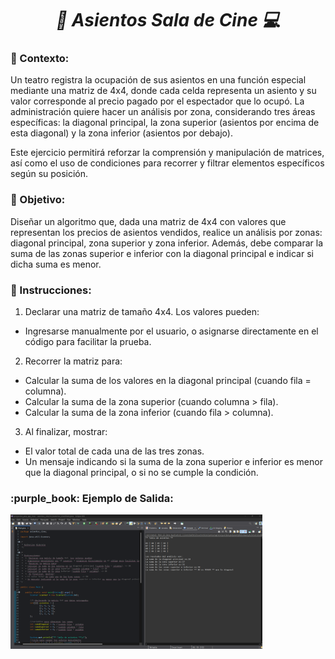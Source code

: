 **_<h1 align="center">:vulcan_salute: Asientos Sala de Cine :computer:</h1>_**

**<h3>:blue_book: Contexto:</h3>**

<p>Un teatro registra la ocupación de sus asientos en una función especial mediante una matriz de 4x4, donde cada celda representa un asiento y su valor corresponde al precio pagado por el espectador que lo ocupó. La administración quiere hacer un análisis por zona, considerando tres áreas específicas: la diagonal principal, la zona superior (asientos por encima de esta diagonal) y la zona inferior (asientos por debajo).</p>
<p>Este ejercicio permitirá reforzar la comprensión y manipulación de matrices, así como el uso de condiciones para recorrer y filtrar elementos específicos según su posición.</p>

**<h3>:orange_book: Objetivo:</h3>**

<p>Diseñar un algoritmo que, dada una matriz de 4x4 con valores que representan los precios de asientos vendidos, realice un análisis por zonas: diagonal principal, zona superior y zona inferior. Además, debe comparar la suma de las zonas superior e inferior con la diagonal principal e indicar si dicha suma es menor.</p>

**<h3>:green_book: Instrucciones:</h3>**

1. Declarar una matriz de tamaño 4x4. Los valores pueden:
- Ingresarse manualmente por el usuario, o asignarse directamente en el código para facilitar la prueba.

2. Recorrer la matriz para:
- Calcular la suma de los valores en la diagonal principal (cuando fila = columna).
- Calcular la suma de la zona superior (cuando columna > fila).
- Calcular la suma de la zona inferior (cuando fila > columna).

3. Al finalizar, mostrar:
- El valor total de cada una de las tres zonas.
- Un mensaje indicando si la suma de la zona superior e inferior es menor que la diagonal principal, o si no se cumple la condición.

**<h3>:purple_book: Ejemplo de Salida:</h3>**

<img src="./img/tabla_asientos_cine.png" alt="" style="width: 80%;">
